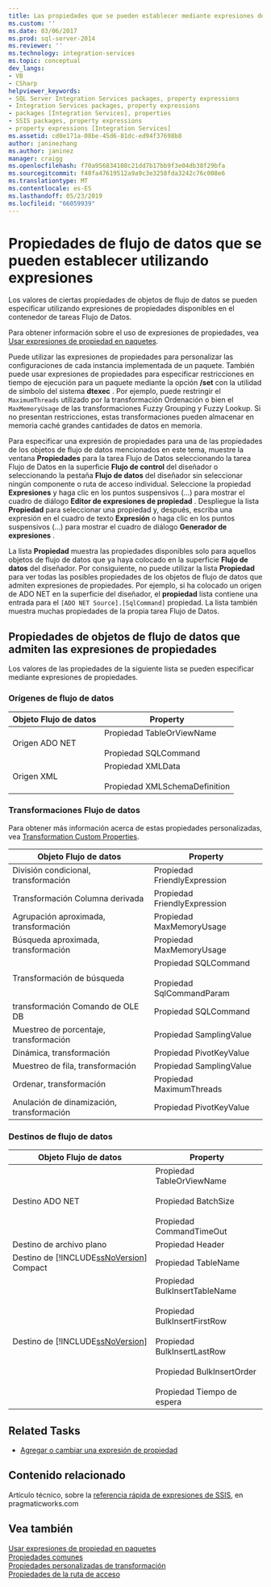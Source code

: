 ```yaml
---
title: Las propiedades que se pueden establecer mediante expresiones de flujo de datos | Microsoft Docs
ms.custom: ''
ms.date: 03/06/2017
ms.prod: sql-server-2014
ms.reviewer: ''
ms.technology: integration-services
ms.topic: conceptual
dev_langs:
- VB
- CSharp
helpviewer_keywords:
- SQL Server Integration Services packages, property expressions
- Integration Services packages, property expressions
- packages [Integration Services], properties
- SSIS packages, property expressions
- property expressions [Integration Services]
ms.assetid: cd0e171a-08be-45d6-81dc-ed94f37698b8
author: janinezhang
ms.author: janinez
manager: craigg
ms.openlocfilehash: f70a956834108c21dd7b17bb9f3e04db38f29bfa
ms.sourcegitcommit: f40fa47619512a9a9c3e3258fda3242c76c008e6
ms.translationtype: MT
ms.contentlocale: es-ES
ms.lasthandoff: 05/23/2019
ms.locfileid: "66059939"
---
```

# <a name="data-flow-properties-that-can-be-set-by-using-expressions"></a>Propiedades de flujo de datos que se pueden establecer utilizando expresiones
  Los valores de ciertas propiedades de objetos de flujo de datos se pueden especificar utilizando expresiones de propiedades disponibles en el contenedor de tareas Flujo de Datos.  
  
 Para obtener información sobre el uso de expresiones de propiedades, vea [Usar expresiones de propiedad en paquetes](expressions/use-property-expressions-in-packages.md).  
  
 Puede utilizar las expresiones de propiedades para personalizar las configuraciones de cada instancia implementada de un paquete. También puede usar expresiones de propiedades para especificar restricciones en tiempo de ejecución para un paquete mediante la opción **/set** con la utilidad de símbolo del sistema **dtexec** . Por ejemplo, puede restringir el `MaximumThreads` utilizado por la transformación Ordenación o bien el `MaxMemoryUsage` de las transformaciones Fuzzy Grouping y Fuzzy Lookup. Si no presentan restricciones, estas transformaciones pueden almacenar en memoria caché grandes cantidades de datos en memoria.  
  
 Para especificar una expresión de propiedades para una de las propiedades de los objetos de flujo de datos mencionados en este tema, muestre la ventana **Propiedades** para la tarea Flujo de Datos seleccionando la tarea Flujo de Datos en la superficie **Flujo de control** del diseñador o seleccionando la pestaña **Flujo de datos** del diseñador sin seleccionar ningún componente o ruta de acceso individual. Seleccione la propiedad **Expresiones** y haga clic en los puntos suspensivos (…) para mostrar el cuadro de diálogo **Editor de expresiones de propiedad** . Despliegue la lista **Propiedad** para seleccionar una propiedad y, después, escriba una expresión en el cuadro de texto **Expresión** o haga clic en los puntos suspensivos (…) para mostrar el cuadro de diálogo **Generador de expresiones** .  
  
 La lista **Propiedad** muestra las propiedades disponibles solo para aquellos objetos de flujo de datos que ya haya colocado en la superficie **Flujo de datos** del diseñador. Por consiguiente, no puede utilizar la lista **Propiedad** para ver todas las posibles propiedades de los objetos de flujo de datos que admiten expresiones de propiedades. Por ejemplo, si ha colocado un origen de ADO NET en la superficie del diseñador, el **propiedad** lista contiene una entrada para el `[ADO NET Source].[SqlCommand]` propiedad. La lista también muestra muchas propiedades de la propia tarea Flujo de Datos.  
  
## <a name="properties-of-data-flow-objects-that-support-property-expressions"></a>Propiedades de objetos de flujo de datos que admiten las expresiones de propiedades  
 Los valores de las propiedades de la siguiente lista se pueden especificar mediante expresiones de propiedades.  
  
### <a name="data-flow-sources"></a>Orígenes de flujo de datos  
  
|Objeto Flujo de datos|Property|  
|----------------------|--------------|  
|Origen ADO NET|Propiedad TableOrViewName<br /><br /> Propiedad SQLCommand|  
|Origen XML|Propiedad XMLData<br /><br /> Propiedad XMLSchemaDefinition|  
  
### <a name="data-flow-transformations"></a>Transformaciones Flujo de datos  
 Para obtener más información acerca de estas propiedades personalizadas, vea [Transformation Custom Properties](data-flow/transformations/transformation-custom-properties.md).  
  
|Objeto Flujo de datos|Property|  
|----------------------|--------------|  
|División condicional, transformación|Propiedad FriendlyExpression|  
|Transformación Columna derivada|Propiedad FriendlyExpression|  
|Agrupación aproximada, transformación|Propiedad MaxMemoryUsage|  
|Búsqueda aproximada, transformación|Propiedad MaxMemoryUsage|  
|Transformación de búsqueda|Propiedad SQLCommand<br /><br /> Propiedad SqlCommandParam|  
|transformación Comando de OLE DB|Propiedad SQLCommand|  
|Muestreo de porcentaje, transformación|Propiedad SamplingValue|  
|Dinámica, transformación|Propiedad PivotKeyValue|  
|Muestreo de fila, transformación|Propiedad SamplingValue|  
|Ordenar, transformación|Propiedad MaximumThreads|  
|Anulación de dinamización, transformación|Propiedad PivotKeyValue|  
  
### <a name="data-flow-destinations"></a>Destinos de flujo de datos  
  
|Objeto Flujo de datos|Property|  
|----------------------|--------------|  
|Destino ADO NET|Propiedad TableOrViewName<br /><br /> Propiedad BatchSize<br /><br /> Propiedad CommandTimeOut|  
|Destino de archivo plano|Propiedad Header|  
|Destino de [!INCLUDE[ssNoVersion](../includes/ssnoversion-md.md)] Compact|Propiedad TableName|  
|Destino de [!INCLUDE[ssNoVersion](../includes/ssnoversion-md.md)]|Propiedad BulkInsertTableName<br /><br /> Propiedad BulkInsertFirstRow<br /><br /> Propiedad BulkInsertLastRow<br /><br /> Propiedad BulkInsertOrder<br /><br /> Propiedad Tiempo de espera|  
  
## <a name="related-tasks"></a>Related Tasks  
  
-   [Agregar o cambiar una expresión de propiedad](expressions/add-or-change-a-property-expression.md)  
  
## <a name="related-content"></a>Contenido relacionado  
 Artículo técnico, sobre la [referencia rápida de expresiones de SSIS](https://pragmaticworks.com/Resources/Cheat-Sheets/SSIS-Expression-Cheat-Sheet), en pragmaticworks.com  
  
## <a name="see-also"></a>Vea también  
 [Usar expresiones de propiedad en paquetes](expressions/use-property-expressions-in-packages.md)   
 [Propiedades comunes](../../2014/integration-services/common-properties.md)   
 [Propiedades personalizadas de transformación](data-flow/transformations/transformation-custom-properties.md)   
 [Propiedades de la ruta de acceso](../../2014/integration-services/path-properties.md)  
  
  
